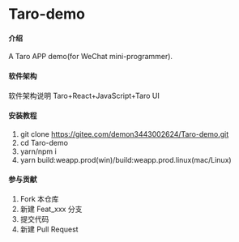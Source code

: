 # Taro-demo

#### 介绍
A Taro APP demo(for WeChat mini-programmer).



#### 软件架构
软件架构说明
Taro+React+JavaScript+Taro UI


#### 安装教程

1.  git clone https://gitee.com/demon3443002624/Taro-demo.git
2.  cd Taro-demo
3.  yarn/npm i
4.  yarn build:weapp.prod(win)/build:weapp.prod.linux(mac/Linux)


#### 参与贡献

1.  Fork 本仓库
2.  新建 Feat_xxx 分支
3.  提交代码
4.  新建 Pull Request
